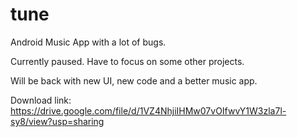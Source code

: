 # tune

Android Music App
with a lot of bugs.

Currently paused. Have to focus on some other projects.

Will be back with new UI, new code and a better music app.

Download link: https://drive.google.com/file/d/1VZ4NhjiIHMw07vOIfwvY1W3zla7l-sy8/view?usp=sharing
